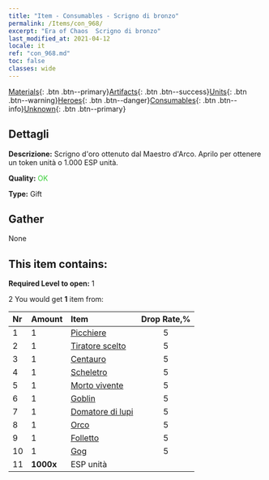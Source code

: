 ```yaml
---
title: "Item - Consumables - Scrigno di bronzo"
permalink: /Items/con_968/
excerpt: "Era of Chaos  Scrigno di bronzo"
last_modified_at: 2021-04-12
locale: it
ref: "con_968.md"
toc: false
classes: wide
---
```

 [Materials](/it/Items/){: .btn .btn--primary}[Artifacts](/it/Items/Artifacts/){: .btn .btn--success}[Units](/it/Items/Units/){: .btn .btn--warning}[Heroes](/it/Items/Heroes/){: .btn .btn--danger}[Consumables](/it/Items/Consumables/){: .btn .btn--info}[Unknown](/it/Items/Unknown/){: .btn .btn--primary}

## Dettagli
 **Descrizione:** Scrigno d'oro ottenuto dal Maestro d'Arco. Aprilo per ottenere un token unità o 1.000 ESP unità.

 **Quality:** <span style="color: #32CD32">OK</span>

 **Type:** Gift

## Gather

  None

## This item contains:

 **Required Level to open:** 1

 2 You would get **1** item  from:

  | Nr | Amount |     Item    | Drop Rate,% |
  |:---|:-------|:------------|:---------:|
  | 1 | 1 | [Picchiere](/it/Items/unt_190/) | 5 | 
  | 2 | 1 | [Tiratore scelto](/it/Items/unt_191/) | 5 | 
  | 3 | 1 | [Centauro](/it/Items/unt_199/) | 5 | 
  | 4 | 1 | [Scheletro](/it/Items/unt_208/) | 5 | 
  | 5 | 1 | [Morto vivente](/it/Items/unt_209/) | 5 | 
  | 6 | 1 | [Goblin](/it/Items/unt_217/) | 5 | 
  | 7 | 1 | [Domatore di lupi](/it/Items/unt_218/) | 5 | 
  | 8 | 1 | [Orco](/it/Items/unt_219/) | 5 | 
  | 9 | 1 | [Folletto](/it/Items/unt_226/) | 5 | 
  | 10 | 1 | [Gog](/it/Items/unt_227/) | 5 | 
  | 11 |  **1000x** | ESP unità |  | 50 | 
